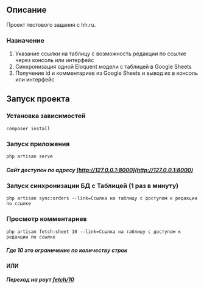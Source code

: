 ## Описание
Проект тестового задания с hh.ru.
### Назначение
1. Указание ссылки на таблицу с возможность редакции по ссылке через консоль или интерфейс
2. Синхронизация одной Eloquent модели с таблицей в Google Sheets
3. Получение id и комментариев из Google Sheets и вывод их в консоль или интерфейс 

## Запуск проекта

### Установка зависимостей

```
composer install
```

### Запуск приложения
```
php artisan serve
```
##### Сайт доступен по адресу [http://127.0.0.1:8000](http://127.0.0.1:8000)

### Запуск синхронизации БД с Таблицей (1 раз в минуту)
```
php artisan sync:orders --link=Ссылка на таблицу с доступом к редакции по ссылке
```

### Просмотр комментариев 
```
php artisan fetch:sheet 10 --link=Ссылка на таблицу с доступом к редакции по ссылке
```
##### Где 10 это ограничение по количеству строк
#### ИЛИ
##### Переход на роут [fetch/10](http://127.0.0.1:8000/fetch/10)

